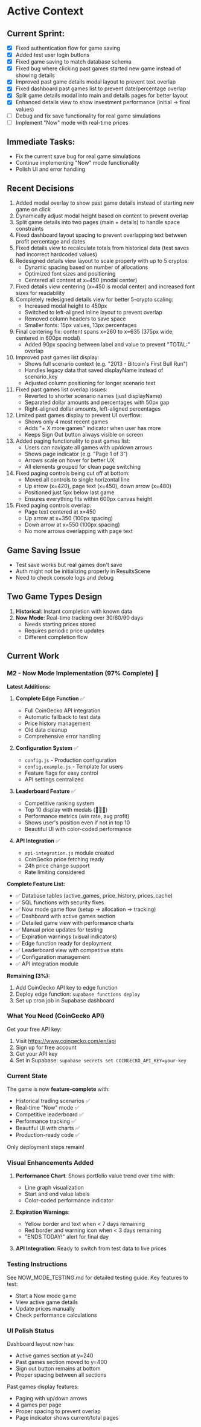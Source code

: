 # Active Context

## Current Sprint:
   - [x] Fixed authentication flow for game saving
   - [x] Added test user login buttons
   - [x] Fixed game saving to match database schema
   - [x] Fixed bug where clicking past games started new game instead of showing details
   - [x] Improved past game details modal layout to prevent text overlap
   - [x] Fixed dashboard past games list to prevent date/percentage overlap
   - [x] Split game details modal into main and details pages for better layout
   - [x] Enhanced details view to show investment performance (initial → final values)
   - [ ] Debug and fix save functionality for real game simulations
   - [ ] Implement "Now" mode with real-time prices

## Immediate Tasks:
   - Fix the current save bug for real game simulations
   - Continue implementing "Now" mode functionality
   - Polish UI and error handling

## Recent Decisions

1. Added modal overlay to show past game details instead of starting new game on click
2. Dynamically adjust modal height based on content to prevent overlap
3. Split game details into two pages (main + details) to handle space constraints
4. Fixed dashboard layout spacing to prevent overlapping text between profit percentage and dates
5. Fixed details view to recalculate totals from historical data (test saves had incorrect hardcoded values)
6. Redesigned details view layout to scale properly with up to 5 cryptos:
   - Dynamic spacing based on number of allocations
   - Optimized font sizes and positioning
   - Centered all content at x=450 (modal center)
7. Fixed details view centering (x=450 is modal center) and increased font sizes for readability
8. Completely redesigned details view for better 5-crypto scaling:
   - Increased modal height to 450px
   - Switched to left-aligned inline layout to prevent overlap
   - Removed column headers to save space
   - Smaller fonts: 15px values, 13px percentages
9. Final centering fix: content spans x=260 to x=635 (375px wide, centered in 600px modal)
   - Added 90px spacing between label and value to prevent "TOTAL:" overlap
10. Improved past games list display:
    - Shows full scenario context (e.g. "2013 - Bitcoin's First Bull Run")
    - Handles legacy data that saved displayName instead of scenario_key
    - Adjusted column positioning for longer scenario text
11. Fixed past games list overlap issues:
    - Reverted to shorter scenario names (just displayName)
    - Separated dollar amounts and percentages with 50px gap
    - Right-aligned dollar amounts, left-aligned percentages
12. Limited past games display to prevent UI overflow:
    - Shows only 4 most recent games
    - Adds "+ X more games" indicator when user has more
    - Keeps Sign Out button always visible on screen
13. Added paging functionality to past games list:
    - Users can navigate all games with up/down arrows
    - Shows page indicator (e.g. "Page 1 of 3")
    - Arrows scale on hover for better UX
    - All elements grouped for clean page switching
14. Fixed paging controls being cut off at bottom:
    - Moved all controls to single horizontal line
    - Up arrow (x=420), page text (x=450), down arrow (x=480)
    - Positioned just 5px below last game
    - Ensures everything fits within 600px canvas height
15. Fixed paging controls overlap:
    - Page text centered at x=450
    - Up arrow at x=350 (100px spacing)
    - Down arrow at x=550 (100px spacing)
    - No more arrows overlapping with page text

## Game Saving Issue
- Test save works but real games don't save
- Auth might not be initializing properly in ResultsScene
- Need to check console logs and debug

## Two Game Types Design
1. **Historical**: Instant completion with known data
2. **Now Mode**: Real-time tracking over 30/60/90 days
   - Needs starting prices stored
   - Requires periodic price updates
   - Different completion flow 

## Current Work

### M2 - Now Mode Implementation (97% Complete) 🚀

**Latest Additions:**
1. **Complete Edge Function** ✅
   - Full CoinGecko API integration
   - Automatic fallback to test data
   - Price history management
   - Old data cleanup
   - Comprehensive error handling

2. **Configuration System** ✅
   - `config.js` - Production configuration
   - `config.example.js` - Template for users
   - Feature flags for easy control
   - API settings centralized

3. **Leaderboard Feature** ✅
   - Competitive ranking system
   - Top 10 display with medals (🥇🥈🥉)
   - Performance metrics (win rate, avg profit)
   - Shows user's position even if not in top 10
   - Beautiful UI with color-coded performance

4. **API Integration** ✅
   - `api-integration.js` module created
   - CoinGecko price fetching ready
   - 24h price change support
   - Rate limiting considered

**Complete Feature List:**
- ✅ Database tables (active_games, price_history, prices_cache)
- ✅ SQL functions with security fixes
- ✅ Now mode game flow (setup → allocation → tracking)
- ✅ Dashboard with active games section
- ✅ Detailed game view with performance charts
- ✅ Manual price updates for testing
- ✅ Expiration warnings (visual indicators)
- ✅ Edge function ready for deployment
- ✅ Leaderboard view with competitive stats
- ✅ Configuration management
- ✅ API integration module

**Remaining (3%):**
1. Add CoinGecko API key to edge function
2. Deploy edge function: `supabase functions deploy`
3. Set up cron job in Supabase dashboard

### What You Need (CoinGecko API)

Get your free API key:
1. Visit https://www.coingecko.com/en/api
2. Sign up for free account
3. Get your API key
4. Set in Supabase: `supabase secrets set COINGECKO_API_KEY=your-key`

### Current State

The game is now **feature-complete** with:
- Historical trading scenarios ✅
- Real-time "Now" mode ✅
- Competitive leaderboard ✅
- Performance tracking ✅
- Beautiful UI with charts ✅
- Production-ready code ✅

Only deployment steps remain!

### Visual Enhancements Added

1. **Performance Chart**: Shows portfolio value trend over time with:
   - Line graph visualization
   - Start and end value labels
   - Color-coded performance indicator

2. **Expiration Warnings**:
   - Yellow border and text when < 7 days remaining
   - Red border and warning icon when < 3 days remaining
   - "ENDS TODAY!" alert for final day

3. **API Integration**: Ready to switch from test data to live prices

### Testing Instructions

See NOW_MODE_TESTING.md for detailed testing guide.
Key features to test:
- Start a Now mode game
- View active game details
- Update prices manually
- Check performance calculations

### UI Polish Status

Dashboard layout now has:
- Active games section at y=240
- Past games section moved to y=400
- Sign out button remains at bottom
- Proper spacing between all sections

Past games display features:
- Paging with up/down arrows
- 4 games per page
- Proper spacing to prevent overlap
- Page indicator shows current/total pages 
